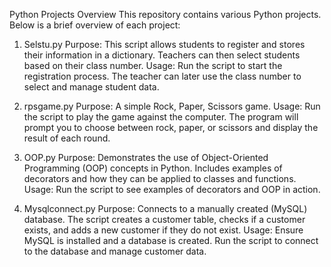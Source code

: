 Python Projects Overview
This repository contains various Python projects. Below is a brief overview of each project:

1. Selstu.py
Purpose:
This script allows students to register and stores their information in a dictionary.
Teachers can then select students based on their class number.
Usage:
Run the script to start the registration process.
The teacher can later use the class number to select and manage student data.

2. rpsgame.py
Purpose:
A simple Rock, Paper, Scissors game.
Usage:
Run the script to play the game against the computer.
The program will prompt you to choose between rock, paper, or scissors and display the result of each round.

3. OOP.py
Purpose:
Demonstrates the use of Object-Oriented Programming (OOP) concepts in Python.
Includes examples of decorators and how they can be applied to classes and functions.
Usage:
Run the script to see examples of decorators and OOP in action.

4. Mysqlconnect.py
Purpose:
Connects to a manually created (MySQL) database.
The script creates a customer table, checks if a customer exists, and adds a new customer if they do not exist.
Usage:
Ensure MySQL is installed and a database is created.
Run the script to connect to the database and manage customer data.
